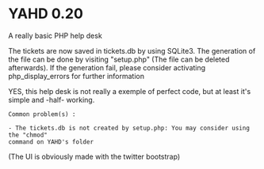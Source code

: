 YAHD 0.20
====

A really basic PHP help desk

The tickets are now saved in tickets.db by using SQLite3. The generation of the file can be done by visiting "setup.php" (The file can be deleted afterwards). If the generation fail, please consider activating php_display_errors for further information


YES, this help desk is not really a exemple of perfect code, but at least it's simple and -half- working.

	Common problem(s) :

	- The tickets.db is not created by setup.php: You may consider using the "chmod" 
	command on YAHD's folder

(The UI is obviously made with the twitter bootstrap)
